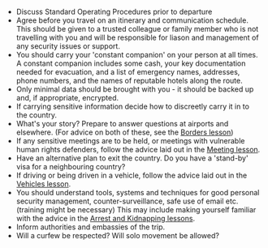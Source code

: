 [Title]: # (Standard Operating Procedures)
[Difficulty]: # (Beginner)
[Order]: # (3)

*   Discuss Standard Operating Procedures prior to departure
*   Agree before you travel on an itinerary and communication schedule. This should be given to a trusted colleague or family member who is not travelling with you and will be responsible for liason and management of any security issues or support.
*   You should carry your 'constant companion' on your person at all times. A constant companion includes some cash, your key documentation needed for evacuation, and a list of emergency names, addresses, phone numbers, and the names of reputable hotels along the route.
*   Only minimal data should be brought with you - it should be backed up and, if appropriate, encrypted.
*   If carrying sensitive information decide how to discreetly carry it in to the country.
*    What's your story? Prepare to answer questions at airports and elsewhere. (For advice on both of these, see the [Borders lesson](umbrella://lesson/borders))
*   If any sensitive meetings are to be held, or meetings with vulnerable human rights defenders, follow the advice laid out in the [Meeting lesson](umbrella://lesson/meetings).
*   Have an alternative plan to exit the country. Do you have a 'stand-by' visa for a neighbouring country?
*   If driving or being driven in a vehicle, follow the advice laid out in the [Vehicles lesson](umbrella://lesson/vehicles).
*   You should understand tools, systems and techniques for good personal security management, counter-surveillance, safe use of email etc. (training might be necessary) This may include making yourself familiar with the advice in the [Arrest and Kidnapping lessons](umbrella://lesson/kidnapping).
*   Inform authorities and embassies of the trip.
*   Will a curfew be respected? Will solo movement be allowed?